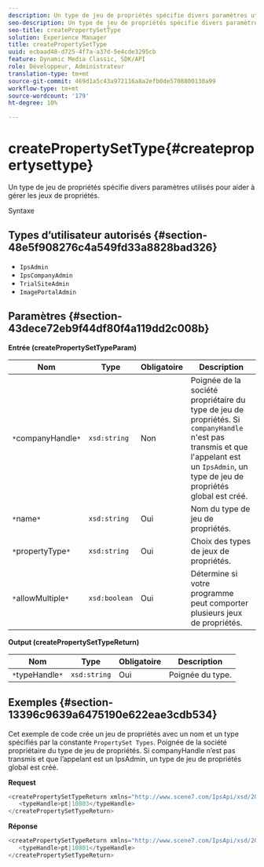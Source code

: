 ```yaml
---
description: Un type de jeu de propriétés spécifie divers paramètres utilisés pour aider à gérer les jeux de propriétés.
seo-description: Un type de jeu de propriétés spécifie divers paramètres utilisés pour aider à gérer les jeux de propriétés.
seo-title: createPropertySetType
solution: Experience Manager
title: createPropertySetType
uuid: ecbaad48-d725-4f7a-a37d-5e4cde3295cb
feature: Dynamic Media Classic, SDK/API
role: Développeur, Administrateur
translation-type: tm+mt
source-git-commit: 469d1a5c43a972116a8a2efb0de5708800130a99
workflow-type: tm+mt
source-wordcount: '179'
ht-degree: 10%

---
```



# createPropertySetType{#createpropertysettype}

Un type de jeu de propriétés spécifie divers paramètres utilisés pour aider à gérer les jeux de propriétés.

Syntaxe

## Types d’utilisateur autorisés {#section-48e5f908276c4a549fd33a8828bad326}

* `IpsAdmin`
* `IpsCompanyAdmin`
* `TrialSiteAdmin`
* `ImagePortalAdmin`

## Paramètres {#section-43dece72eb9f44df80f4a119dd2c008b}

**Entrée (createPropertySetTypeParam)**

| Nom | Type | Obligatoire | Description |
|---|---|---|---|
| `*`companyHandle`*` | `xsd:string` | Non | Poignée de la société propriétaire du type de jeu de propriétés. Si `companyHandle` n&#39;est pas transmis et que l&#39;appelant est un `IpsAdmin`, un type de jeu de propriétés global est créé. |
| `*`name`*` | `xsd:string` | Oui | Nom du type de jeu de propriétés. |
| `*`propertyType`*` | `xsd:string` | Oui | Choix des types de jeux de propriétés. |
| `*`allowMultiple`*` | `xsd:boolean` | Oui | Détermine si votre programme peut comporter plusieurs jeux de propriétés. |

**Output (createPropertySetTypeReturn)**

| Nom | Type | Obligatoire | Description |
|---|---|---|---|
| `*`typeHandle`*` | `xsd:string` | Oui | Poignée du type. |

## Exemples {#section-13396c9639a6475190e622eae3cdb534}

Cet exemple de code crée un jeu de propriétés avec un nom et un type spécifiés par la constante `PropertySet Types`. Poignée de la société propriétaire du type de jeu de propriétés. Si companyHandle n’est pas transmis et que l’appelant est un IpsAdmin, un type de jeu de propriétés global est créé.

**Request**

```java
<createPropertySetTypeReturn xmlns="http://www.scene7.com/IpsApi/xsd/2008-01-15">
   <typeHandle>pt|10803</typeHandle>
</createPropertySetTypeReturn>
```

**Réponse**

```java
<createPropertySetTypeReturn xmlns="http://www.scene7.com/IpsApi/xsd/2008-01-15">
   <typeHandle>pt|10801</typeHandle>
</createPropertySetTypeReturn>
```

